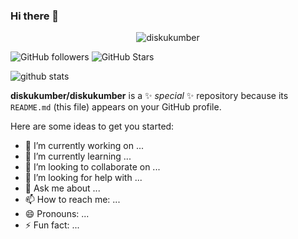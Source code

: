 ### Hi there 👋

<div>
<p align="center"><img src="https://komarev.com/ghpvc/?username=diskukumber" alt="diskukumber" /></p>
  
![GitHub followers](https://img.shields.io/github/followers/diskukumber?logo=GitHub&style=for-the-badge)
  ![GitHub Stars](https://img.shields.io/github/stars/diskukumber?logo=github&style=for-the-badge)
  
![github stats](https://github-readme-stats.vercel.app/api?username=diskukumber&show_icons=true&count_private=true&theme=radical&hide=stars)
  


  
**diskukumber/diskukumber** is a ✨ _special_ ✨ repository because its `README.md` (this file) appears on your GitHub profile.

Here are some ideas to get you started:

- 🔭 I’m currently working on ...
- 🌱 I’m currently learning ...
- 👯 I’m looking to collaborate on ...
- 🤔 I’m looking for help with ...
- 💬 Ask me about ...
- 📫 How to reach me: ...
- 😄 Pronouns: ...
- ⚡ Fun fact: ...
